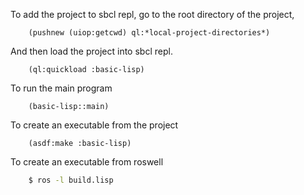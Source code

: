To add the project to sbcl repl, go to the root directory of the project,

```common-lisp
    (pushnew (uiop:getcwd) ql:*local-project-directories*)
```

And then load the project into sbcl repl.

```common-lisp
    (ql:quickload :basic-lisp)
```

To run the main program

```common-lisp
    (basic-lisp::main)
```

To create an executable from the project 

```common-lisp
    (asdf:make :basic-lisp)
```

To create an executable from roswell

```bash
    $ ros -l build.lisp
```
